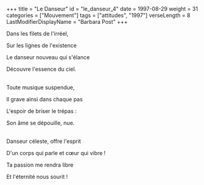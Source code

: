 +++
title = "Le Danseur"
id = "le_danseur_4"
date = 1997-08-29
weight = 31
categories = ["Mouvement"]
tags = ["attitudes", "1997"]
verseLength = 8
LastModifierDisplayName = "Barbara Post"
+++

Dans les filets de l'irréel,

Sur les lignes de l'existence

Le danseur nouveau qui s'élance

Découvre l'essence du ciel.

 \
Toute musique suspendue,

Il grave ainsi dans chaque pas

L'espoir de briser le trépas :

Son âme se dépouille, nue.

 \
Danseur céleste, offre l'esprit

D'un corps qui parle et cœur qui vibre !

Ta passion me rendra libre

Et l'éternité nous sourit !
